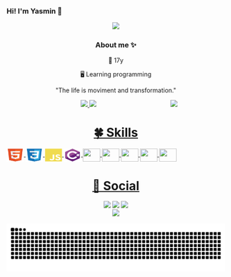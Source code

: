 ### Hi! I'm Yasmin 👋



<div align="center">
  
<img src="https://raw.githubusercontent.com/innng/innng/master/assets/kyubey.gif" height="40" />

 <h3 align ="center"> <strong> About me ✨ </strong> </h3> 

</div>






 
<div align="center">
<p align=""> 🎉 17y </p>
<p align="">🖥️ Learning programming </p>
<p align=""> "The life is moviment and transformation."</p>





<div align="center">
  <a href="https://github.com/Minzyx">
  <img src="https://github.com/innng/innng/assets/26755058/5e0ce0fb-c544-4f8c-a307-5849165746d0" width="25%" align="right" margin-top="50px" />
  <img height="180em" src="https://github-readme-stats.vercel.app/api?username=Minzyx&show_icons=true&theme=dracula&include_all_commits=true&count_private=true"/>
  <img height="180em" src="https://github-readme-stats.vercel.app/api/top-langs/?username=Minzyx&layout=compact&langs_count=7&theme=dracula"/>
</div>


# 🍀 Skills
<p align="left">
  <img align="center" height="30" width="40" src="https://raw.githubusercontent.com/devicons/devicon/master/icons/html5/html5-original.svg">
  <img align="center" height="30" width="40" src="https://raw.githubusercontent.com/devicons/devicon/master/icons/css3/css3-original.svg">
  <img align="center" height="30" width="40" src="https://raw.githubusercontent.com/devicons/devicon/master/icons/javascript/javascript-plain.svg">
  <img align="center" height="30" width="40" src="https://raw.githubusercontent.com/devicons/devicon/master/icons/csharp/csharp-original.svg">
  <img align="center" height="30" width="40" src="https://cdn.jsdelivr.net/gh/devicons/devicon/icons/figma/figma-original.svg"/>
  <img align="center" height="30" width="40" src="https://cdn.simpleicons.org/git/F05032"/>
  <img align="center" height="30" width="40" src="https://cdn.simpleicons.org/unity/FFFFFF"/>
  <img align="center" height="30" width="40" src="https://skillicons.dev/icons?i=ai"/>
  <img align="center" height="30" width="40"src="https://skillicons.dev/icons?i=ps" height="40"/>

# 🌸 Social

  <div align= "center"> 
  <a href="https://instagram.com/yasfkc" target="_blank"><img src="https://img.shields.io/badge/-Instagram-%23E4405F?style=for-the-badge&logo=instagram&logoColor=white" target="_blank"></a>
 <a href="https://discord.com/channels/@me" target="_blank"><img src="https://img.shields.io/badge/Discord-7289DA?style=for-the-badge&logo=discord&logoColor=white" target="_blank"></a> 
  <a href = "mailto:minzybtw@gmail.com"><img src="https://img.shields.io/badge/-Gmail-%23333?style=for-the-badge&logo=gmail&logoColor=white" target="_blank"></a>
</div>





<div>
    <img height="180em" src="https://i.pinimg.com/originals/9a/16/cf/9a16cf53c2b1b7aebbab18279604a269.gif"/>




</div>


![Snake animation](https://github.com/Pleiterson/Pleiterson/blob/output/github-contribution-grid-snake.svg)
